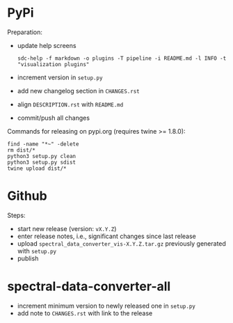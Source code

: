 PyPi
====

Preparation:

* update help screens

  `sdc-help -f markdown -o plugins -T pipeline -i README.md -l INFO -t "visualization plugins"`
  
* increment version in `setup.py`
* add new changelog section in `CHANGES.rst`
* align `DESCRIPTION.rst` with `README.md`  
* commit/push all changes

Commands for releasing on pypi.org (requires twine >= 1.8.0):

```
find -name "*~" -delete
rm dist/*
python3 setup.py clean
python3 setup.py sdist
twine upload dist/*
```


Github
======

Steps:

* start new release (version: `vX.Y.Z`)
* enter release notes, i.e., significant changes since last release
* upload `spectral_data_converter_vis-X.Y.Z.tar.gz` previously generated with `setup.py`
* publish


spectral-data-converter-all
===========================

* increment minimum version to newly released one in `setup.py`
* add note to `CHANGES.rst` with link to the release
